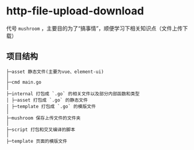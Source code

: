 # http-file-upload-download
代号 `mushroom` ，主要目的为了“搞事情”，顺便学习下相关知识点（文件上传下载）

## 项目结构
```
├─asset 静态文件(主要为vue、element-ui)
│
├─cmd main.go
│
├─internal 打包成 `.go` 的相关文件以及部分内部函数和类型
│ ├─asset 打包成 `.go` 的静态文件
│ ├─template 打包成 `.go` 的模版文件
│
├─mushroom 保存上传文件的文件夹
│
├─script 打包和交叉编译的脚本
│
├─template 页面的模版文件
```
